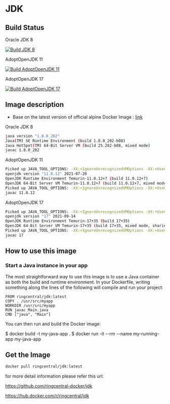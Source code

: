 
# JDK

## Build Status

Oracle JDK 8

[![Build JDK 8](https://github.com/ringcentral-docker/jdk/actions/workflows/build-jdk8.yml/badge.svg)](https://github.com/ringcentral-docker/jdk/actions/workflows/build-jdk8.yml)

AdoptOpenJDK 11

[![Build AdoptOpenJDK 11](https://github.com/ringcentral-docker/jdk/actions/workflows/build-jdk11.yml/badge.svg)](https://github.com/ringcentral-docker/jdk/actions/workflows/build-jdk11.yml)


AdoptOpenJDK 17

[![Build AdoptOpenJDK 17](https://github.com/ringcentral-docker/jdk/actions/workflows/build-jdk17.yml/badge.svg)](https://github.com/ringcentral-docker/jdk/actions/workflows/build-jdk17.yml)
## Image description

* Base on the latest version of official alpine Docker Image : [link](https://hub.docker.com/_/alpine/)

Oracle JDK 8

```bash
java version "1.8.0_202"
Java(TM) SE Runtime Environment (build 1.8.0_202-b08)
Java HotSpot(TM) 64-Bit Server VM (build 25.202-b08, mixed mode)
javac 1.8.0_202
```

AdoptOpenJDK 11

```bash
Picked up JAVA_TOOL_OPTIONS: -XX:+IgnoreUnrecognizedVMOptions -XX:+UseContainerSupport -XX:+IdleTuningCompactOnIdle -XX:+IdleTuningGcOnIdle
openjdk version "11.0.12" 2021-07-20
OpenJDK Runtime Environment Temurin-11.0.12+7 (build 11.0.12+7)
OpenJDK 64-Bit Server VM Temurin-11.0.12+7 (build 11.0.12+7, mixed mode)
Picked up JAVA_TOOL_OPTIONS: -XX:+IgnoreUnrecognizedVMOptions -XX:+UseContainerSupport -XX:+IdleTuningCompactOnIdle -XX:+IdleTuningGcOnIdle
javac 11.0.12
```

AdoptOpenJDK 17

```bash
Picked up JAVA_TOOL_OPTIONS: -XX:+IgnoreUnrecognizedVMOptions -XX:+UseContainerSupport -XX:+IdleTuningCompactOnIdle -XX:+IdleTuningGcOnIdle
openjdk version "17" 2021-09-14
OpenJDK Runtime Environment Temurin-17+35 (build 17+35)
OpenJDK 64-Bit Server VM Temurin-17+35 (build 17+35, mixed mode, sharing)
Picked up JAVA_TOOL_OPTIONS: -XX:+IgnoreUnrecognizedVMOptions -XX:+UseContainerSupport -XX:+IdleTuningCompactOnIdle -XX:+IdleTuningGcOnIdle
javac 17
```
## How to use this image

### Start a Java instance in your app

The most straightforward way to use this image is to use a Java container as both the build and runtime environment. In your Dockerfile, writing something along the lines of the following will compile and run your project:

```Docker
FROM ringcentral/jdk:latest
COPY . /usr/src/myapp
WORKDIR /usr/src/myapp
RUN javac Main.java
CMD ["java", "Main"]
```

You can then run and build the Docker image:

$ docker build -t my-java-app .
$ docker run -it --rm --name my-running-app my-java-app

## Get the Image

```bash
docker pull ringcentral/jdk:latest
```

for more detail information please refer this url:

<https://github.com/ringcentral-docker/jdk>

<https://hub.docker.com/r/ringcentral/jdk>
